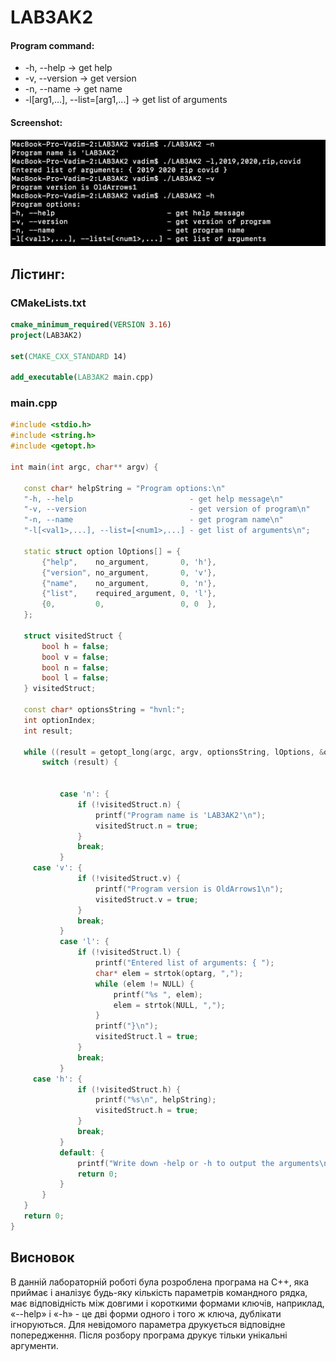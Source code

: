 # LAB3AK2
#### Program command:

* -h, --help                            -> get help 
*  -v, --version                         -> get version
*  -n, --name                             -> get name
*  -l[arg1,...], --list=[arg1,...]       -> get list of arguments

#### Screenshot:

![image](Lab3.jpg)

## Лістинг:

 ### CMakeLists.txt

 ```cmake
cmake_minimum_required(VERSION 3.16)
project(LAB3AK2)

set(CMAKE_CXX_STANDARD 14)

add_executable(LAB3AK2 main.cpp)
 ```

 ### main.cpp

 ```cpp
#include <stdio.h>
#include <string.h>
#include <getopt.h>

int main(int argc, char** argv) {

    const char* helpString = "Program options:\n"
    "-h, --help                          - get help message\n"
    "-v, --version                       - get version of program\n"
    "-n, --name                          - get program name\n"
    "-l[<val1>,...], --list=[<num1>,...] - get list of arguments\n";
    
    static struct option lOptions[] = {
        {"help",    no_argument,       0, 'h'},
        {"version", no_argument,       0, 'v'},
        {"name",    no_argument,       0, 'n'},
        {"list",    required_argument, 0, 'l'},
        {0,         0,                 0, 0  },
    };

    struct visitedStruct {
        bool h = false;
        bool v = false;
        bool n = false;
        bool l = false;
    } visitedStruct;
    
    const char* optionsString = "hvnl:";
    int optionIndex;
    int result;
    
    while ((result = getopt_long(argc, argv, optionsString, lOptions, &optionIndex)) != -1) {
        switch (result) {
           
           
            case 'n': {
                if (!visitedStruct.n) {
                    printf("Program name is 'LAB3AK2'\n");
                    visitedStruct.n = true;
                }
                break;
            }
      case 'v': {
                if (!visitedStruct.v) {
                    printf("Program version is OldArrows1\n");
                    visitedStruct.v = true;
                }
                break;
            }
            case 'l': {
                if (!visitedStruct.l) {
                    printf("Entered list of arguments: { ");
                    char* elem = strtok(optarg, ",");
                    while (elem != NULL) {
                        printf("%s ", elem);
                        elem = strtok(NULL, ",");
                    }
                    printf("}\n");
                    visitedStruct.l = true;
                }
                break;
            }
      case 'h': {
                if (!visitedStruct.h) {
                    printf("%s\n", helpString);
                    visitedStruct.h = true;
                }
                break;
            }
            default: {
                printf("Write down -help or -h to output the arguments\n");
                return 0;
            }
        }
    }
    return 0;
}
 ```

 ## Висновок

 В данній лабораторній роботі була розроблена програма на C++, яка приймає і аналізує будь-яку кількість параметрів командного рядка, має відповідність між довгими і короткими формами ключів, наприклад, «--help» і «-h» - це дві форми одного і того ж ключа, дублікати ігноруються. Для невідомого параметра друкується відповідне попередження. Після розбору програма друкує тільки унікальні аргументи.
